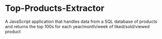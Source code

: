# Top-Products-Extractor
A JavaScript application that handles data from a SQL database of products and returns the top 100s for each year/month/week of liked/sold/viewed product
